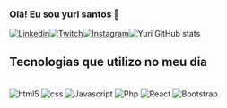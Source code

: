 ### Olá! Eu sou yuri santos 👾
[![Linkedin](https://img.shields.io/badge/LinkedIn-0077B5?style=for-the-badge&logo=linkedin&logoColor=white)](https://www.linkedin.com/in/yuri-santos-a89613257/)[![Twitch](https://img.shields.io/badge/Twitch-9146FF?style=for-the-badge&logo=twitch&logoColor=white)]([https://](https://www.twitch.tv/yuri_sntos))[![Instagram](https://img.shields.io/badge/Instagram-E4405F?style=for-the-badge&logo=instagram&logoColor=white)](https://www.instagram.com/yur_sntos/)![Yuri GitHub stats](https://github-readme-stats.vercel.app/api?username=yurisntos&show_icons=true&theme=dracula)

## Tecnologias que utilizo no meu dia 
<div style="display: inline_block"></br>

<img align="center" alt="html5" src="https://img.shields.io/badge/HTML5-E34F26?style=for-the-badge&logo=html5&logoColor=white">

<img align="center" alt="css" src="https://img.shields.io/badge/CSS3-1572B6?style=for-the-badge&logo=css3&logoColor=white">

<img align="center" alt="Javascript" src="https://img.shields.io/badge/JavaScript-F7DF1E?style=for-the-badge&logo=javascript&logoColor=black">

<img align="center" alt="Php" src="https://img.shields.io/badge/PHP-777BB4?style=for-the-badge&logo=php&logoColor=white">

<img align="center" alt="React" src="https://img.shields.io/badge/React-20232A?style=for-the-badge&logo=react&logoColor=61DAFB">

<img align="center" alt="Bootstrap" src="https://img.shields.io/badge/Bootstrap-563D7C?style=for-the-badge&logo=bootstrap&logoColor=white">


  </div

